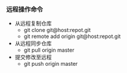 ### 远程操作命令
* 从远程复制仓库
     * git clone git@host:repot.git
     * git remote add origin git@host:repot.git
* 从远程同步仓库
     * git pull origin master
* 提交修改至远程
     * git push origin master
